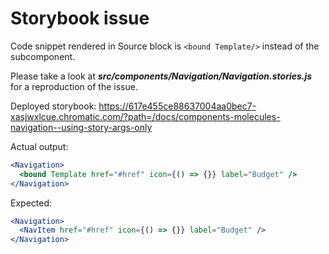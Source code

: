 # Storybook issue

Code snippet rendered in Source block is `<bound Template/>` instead of the subcomponent.

Please take a look at **_src/components/Navigation/Navigation.stories.js_** for a reproduction of the issue.

Deployed storybook: https://617e455ce88637004aa0bec7-xasjwxlcue.chromatic.com/?path=/docs/components-molecules-navigation--using-story-args-only

Actual output:

```jsx
<Navigation>
  <bound Template href="#href" icon={() => {}} label="Budget" />
</Navigation>
```

Expected:

```jsx
<Navigation>
  <NavItem href="#href" icon={() => {}} label="Budget" />
</Navigation>
```
